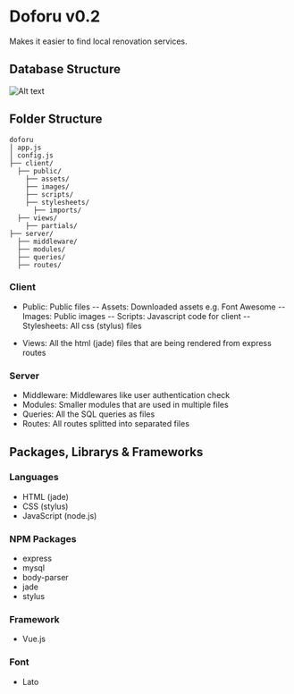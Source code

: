 # Doforu v0.2

Makes it easier to find local renovation services.

## Database Structure

![Alt text](https://i.imgur.com/8XYO628.png "Database Structure v0.2")

## Folder Structure

```
doforu
│ app.js
│ config.js
├── client/
  ├── public/
    ├── assets/
    ├── images/
    ├── scripts/
    ├── stylesheets/
      ├── imports/
  ├── views/
    ├── partials/
├── server/
  ├── middleware/
  ├── modules/
  ├── queries/
  ├── routes/
```

### Client

- Public: Public files
-- Assets: Downloaded assets e.g. Font Awesome
-- Images: Public images
-- Scripts: Javascript code for client
-- Stylesheets: All css (stylus) files

- Views: All the html (jade) files that are being rendered from express routes

### Server

- Middleware: Middlewares like user authentication check
- Modules: Smaller modules that are used in multiple files
- Queries: All the SQL queries as files
- Routes: All routes splitted into separated files

## Packages, Librarys & Frameworks

### Languages

- HTML (jade)
- CSS (stylus)
- JavaScript (node.js)

### NPM Packages

- express
- mysql
- body-parser
- jade
- stylus

### Framework

- Vue.js

### Font

- Lato
